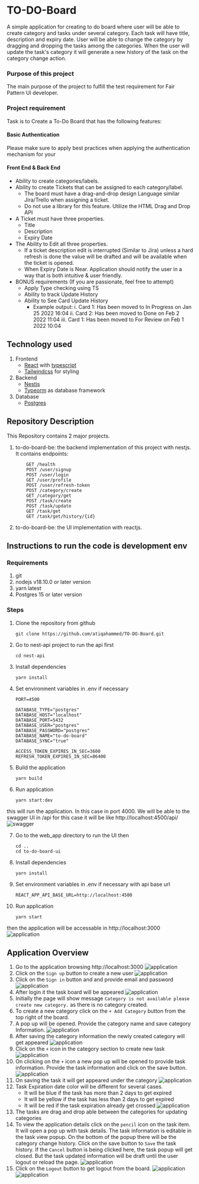 # TO-DO-Board
A simple application for creating to do board where user will be able to create category and tasks under several category. Each task will have title, description and expiry date. User will be able to change the category by dragging and dropping the tasks among the categories. When the user will update the task's category it will generate a new history of the task on the category change action.

### Purpose of this project
The main purpose of the project to fulfill the test requirement for Fair Pattern UI developer.

### Project requirement
Task is to Create a To-Do Board that has the following features:
#### Basic Authentication
Please make sure to apply best practices when applying the authentication mechanism for your
#### Front End & Back End
- Ability to create categories/labels.
- Ability to create Tickets that can be assigned to each category/label.
    - The board must have a drag-and-drop design Language similar Jira/Trello when assigning a ticket.
    - Do not use a library for this feature. Utilize the HTML Drag and Drop API
- A Ticket must have three properties.
    - Title
    - Description
    - Expiry Date
- The Ability to Edit all three properties.
    - If a ticket description edit is interrupted (Similar to Jira) unless a hard refresh is done the value will be drafted and will be available when the ticket is opened.
    - When Expiry Date is Near. Application should notify the user in a way that is both intuitive & user friendly.
- BONUS requirements (If you are passionate, feel free to attempt)
    - Apply Type checking using TS
    - Ability to track Update History
    - Ability to See Card Update History
        - Example output:
            i. Card 1: Has been moved to In Progress on Jan 25 2022 16:04
            ii. Card 2: Has been moved to Done on Feb 2 2022 11:04
            iii. Card 1: Has been moved to For Review on Feb 1 2022 10:04

## Technology used
1. Frontend 
    - [React](https://react.dev/learn) with [typescript](https://www.typescriptlang.org/)
    - [Tailwindcss](https://tailwindcss.com/) for styling
2. Backend
    - [Nestjs](https://nestjs.com/)
    - [Typeorm](https://typeorm.io/) as database framework 
3. Database
    - [Postgres](https://www.postgresql.org/)

## Repository Description
This Repository contains 2 major projects.

1. to-do-board-be: the backend implementation of this project with nestjs. It contains endpoints:
    ```
        GET /health
        POST /user/signup
        POST /user/login
        GET /user/profile
        POST /user/refresh-token
        POST /category/create
        GET /category/get
        POST /task/create
        POST /task/update
        GET /task/get
        GET /task/get/history/{id}
    ```
2. to-do-board-be: the UI implementation with reactjs.

## Instructions to run the code is development env
### Requirements
1. git
2. nodejs v18.10.0 or later version
3. yarn latest
4. Postgres 15 or later version

### Steps
1. Clone the repository from github
    ```
    git clone https://github.com/atiqahammed/TO-DO-Board.git
    ```
2. Go to nest-api project to run the api first
    ```
    cd nest-api
    ```
3. Install dependencies
    ```
    yarn install
    ```
4. Set environment variables in .env if necessary
    ```
    PORT=4500

    DATABASE_TYPE="postgres"
    DATABASE_HOST="localhost"
    DATABASE_PORT=5432
    DATABASE_USER="postgres"
    DATABASE_PASSWORD="postgres"
    DATABASE_NAME="to-do-board"
    DATABASE_SYNC="true"

    ACCESS_TOKEN_EXPIRES_IN_SEC=3600
    REFRESH_TOKEN_EXPIRES_IN_SEC=86400
    ```
5. Build the application
    ```
    yarn build
    ```
6. Run application
    ```
    yarn start:dev
    ```
this will run the application. In this case in port 4000. We will be able to the swagger UI in <baseurl>/api for this case it will be like http://localhost:4500/api/
![swagger](./assets/Screenshot%202023-12-09%20230426.png)

7. Go to the web_app directory to run the UI then
    ```
    cd ..
    cd to-do-board-ui
    ```
8. Install dependencies
    ```
    yarn install
    ```
9. Set environment variables in .env if necessary with api base url
    ```
    REACT_APP_API_BASE_URL=http://localhost:4500
    ```
10. Run application
    ```
    yarn start
    ```
then the application will be accessable in http://localhost:3000
![application](./assets/Screenshot%202023-12-09%20231050.png)

## Application Overview
1. Go to the application browsing http://localhost:3000
    ![application](./assets/Screenshot%202023-12-09%20231050.png)
2. Click on the `Sign up` button to create a new user
    ![application](./assets/Screenshot%202023-12-09%20231617.png)
3. Click on the `Sign in` button and and provide email and password
    ![application](./assets/Screenshot%202023-12-09%20231050.png)
4. After login it the task board will be appeared
    ![application](./assets/Screenshot%202023-12-09%20232120.png)
5. Initially the page will show message `Category is not available please create new category.` as there is no category created.
6. To create a new category click on the `+ Add Category` button from the top right of the board.
7. A pop up will be opened. Provide the category name and save category Information.
    ![application](./assets/Screenshot%202023-12-09%20232414.png)
8. After saving the category information the newly created category will get appeared
    ![application](./assets/Screenshot%202023-12-09%20232425.png)
9. Click on the `+` icon in the category section to create new task
    ![application](./assets/Screenshot%202023-12-09%20232425%20-%202.png)
10. On clicking on the `+` icon a new pop up will be opened to provide task information. Provide the task information and click on the save button.
    ![application](./assets/Screenshot%202023-12-09%20233331.png)
11. On saving the task it will get appeared under the category
    ![application](./assets/Screenshot%202023-12-09%20233345.png)
12. Task Expiration date color will be different for several cases. 
    - It will be blue if the task has more than 2 days to get expired
    - It will be yellow if the task has less than 2 days to get expired
    - It will be red if the task expiration already get crossed
    ![application](./assets/Screenshot%202023-12-09%20233852.png)
13. The tasks are drag and drop able between the categories for updating categories
14. To view the application details click on the `pencil` icon on the task item. It will open a pop up with task details. The task information is editable in the task view popup. On the bottom of the popup there will be the category change history. Click on the save button to `Save` the task history. If the `Cancel` button is being clicked here, the task popup will get closed. But the task updated information will be draft until the user logout or reload the page.
    ![application](./assets/Screenshot%202023-12-09%20234603.png)
15. Click on the `Logout` button to get logout from the board.
    ![application](./assets/Screenshot%202023-12-09%20234907.png) ![application](./assets/Screenshot%202023-12-09%20234931.png)


